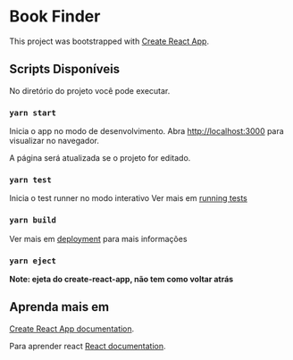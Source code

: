 # Book Finder

This project was bootstrapped with [Create React App](https://github.com/facebook/create-react-app).

## Scripts Disponíveis

No diretório do projeto você pode executar.

### `yarn start`

Inicia o app no modo de desenvolvimento.
Abra [http://localhost:3000](http://localhost:3000) para visualizar no navegador.

A página será atualizada se o projeto for editado.

### `yarn test`

Inicia o test runner no modo interativo
Ver mais em [running tests](https://facebook.github.io/create-react-app/docs/running-tests) 

### `yarn build`

Ver mais em [deployment](https://facebook.github.io/create-react-app/docs/deployment) para mais informações

### `yarn eject`

**Note: ejeta do create-react-app, não tem como voltar atrás**

## Aprenda mais em

[Create React App documentation](https://facebook.github.io/create-react-app/docs/getting-started).

Para aprender react [React documentation](https://reactjs.org/).

